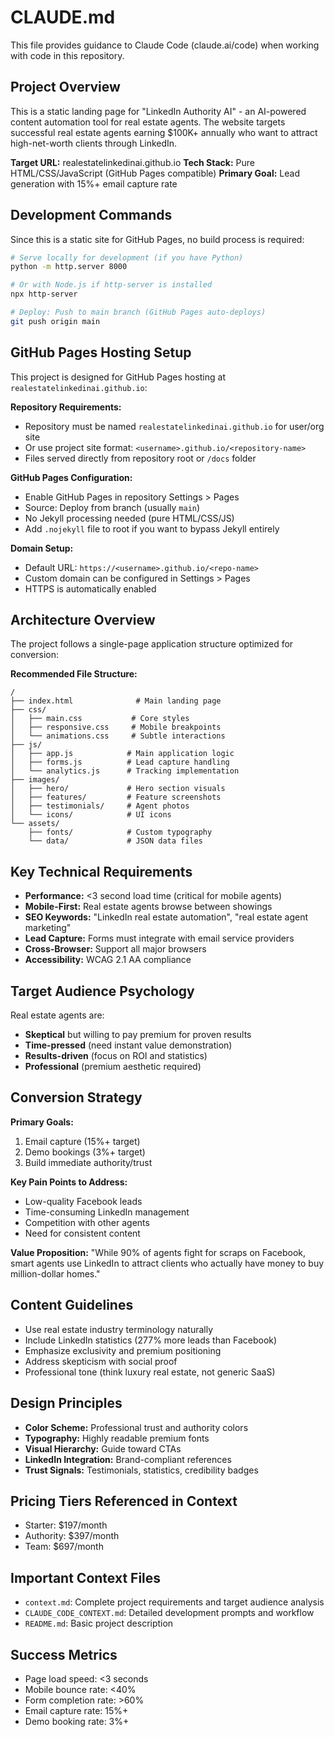 # CLAUDE.md

This file provides guidance to Claude Code (claude.ai/code) when working with code in this repository.

## Project Overview

This is a static landing page for "LinkedIn Authority AI" - an AI-powered content automation tool for real estate agents. The website targets successful real estate agents earning $100K+ annually who want to attract high-net-worth clients through LinkedIn.

**Target URL:** realestatelinkedinai.github.io
**Tech Stack:** Pure HTML/CSS/JavaScript (GitHub Pages compatible)
**Primary Goal:** Lead generation with 15%+ email capture rate

## Development Commands

Since this is a static site for GitHub Pages, no build process is required:

```bash
# Serve locally for development (if you have Python)
python -m http.server 8000

# Or with Node.js if http-server is installed
npx http-server

# Deploy: Push to main branch (GitHub Pages auto-deploys)
git push origin main
```

## GitHub Pages Hosting Setup

This project is designed for GitHub Pages hosting at `realestatelinkedinai.github.io`:

**Repository Requirements:**
- Repository must be named `realestatelinkedinai.github.io` for user/org site
- Or use project site format: `<username>.github.io/<repository-name>`
- Files served directly from repository root or `/docs` folder

**GitHub Pages Configuration:**
- Enable GitHub Pages in repository Settings > Pages
- Source: Deploy from branch (usually `main`)
- No Jekyll processing needed (pure HTML/CSS/JS)
- Add `.nojekyll` file to root if you want to bypass Jekyll entirely

**Domain Setup:**
- Default URL: `https://<username>.github.io/<repo-name>`
- Custom domain can be configured in Settings > Pages
- HTTPS is automatically enabled

## Architecture Overview

The project follows a single-page application structure optimized for conversion:

**Recommended File Structure:**
```
/
├── index.html              # Main landing page
├── css/
│   ├── main.css           # Core styles
│   ├── responsive.css     # Mobile breakpoints
│   └── animations.css     # Subtle interactions
├── js/
│   ├── app.js            # Main application logic
│   ├── forms.js          # Lead capture handling
│   └── analytics.js      # Tracking implementation
├── images/
│   ├── hero/             # Hero section visuals
│   ├── features/         # Feature screenshots
│   ├── testimonials/     # Agent photos
│   └── icons/            # UI icons
└── assets/
    ├── fonts/            # Custom typography
    └── data/             # JSON data files
```

## Key Technical Requirements

- **Performance:** <3 second load time (critical for mobile agents)
- **Mobile-First:** Real estate agents browse between showings
- **SEO Keywords:** "LinkedIn real estate automation", "real estate agent marketing"
- **Lead Capture:** Forms must integrate with email service providers
- **Cross-Browser:** Support all major browsers
- **Accessibility:** WCAG 2.1 AA compliance

## Target Audience Psychology

Real estate agents are:
- **Skeptical** but willing to pay premium for proven results
- **Time-pressed** (need instant value demonstration)
- **Results-driven** (focus on ROI and statistics)
- **Professional** (premium aesthetic required)

## Conversion Strategy

**Primary Goals:**
1. Email capture (15%+ target)
2. Demo bookings (3%+ target)
3. Build immediate authority/trust

**Key Pain Points to Address:**
- Low-quality Facebook leads
- Time-consuming LinkedIn management
- Competition with other agents
- Need for consistent content

**Value Proposition:**
"While 90% of agents fight for scraps on Facebook, smart agents use LinkedIn to attract clients who actually have money to buy million-dollar homes."

## Content Guidelines

- Use real estate industry terminology naturally
- Include LinkedIn statistics (277% more leads than Facebook)
- Emphasize exclusivity and premium positioning
- Address skepticism with social proof
- Professional tone (think luxury real estate, not generic SaaS)

## Design Principles

- **Color Scheme:** Professional trust and authority colors
- **Typography:** Highly readable premium fonts
- **Visual Hierarchy:** Guide toward CTAs
- **LinkedIn Integration:** Brand-compliant references
- **Trust Signals:** Testimonials, statistics, credibility badges

## Pricing Tiers Referenced in Context

- Starter: $197/month
- Authority: $397/month  
- Team: $697/month

## Important Context Files

- `context.md`: Complete project requirements and target audience analysis
- `CLAUDE_CODE_CONTEXT.md`: Detailed development prompts and workflow
- `README.md`: Basic project description

## Success Metrics

- Page load speed: <3 seconds
- Mobile bounce rate: <40%
- Form completion rate: >60%
- Email capture rate: 15%+
- Demo booking rate: 3%+